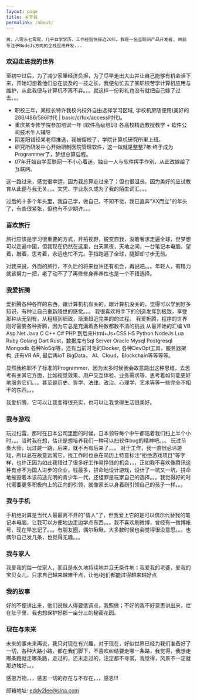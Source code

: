 ```yaml
---
layout: page
title: 关于我
permalink: /about/
---
```

```
男，八零头七零尾，几乎自学学历，工作经验快接近20年。我是一名互联网产品开发者, 目前专注于NodeJs方向的全栈应用开发...
```

### 欢迎走进我的世界

至初中过后，为了减少家里经济负担，为了尽早走出大山并让自己能够有机会活下来，开始幻想着他们总在谈及的一技之长，我便匆忙去了某职校苦学计算机应用与维护，从此我便与计算机不离不弃。。。就这样一份彩礼也没有就把自己嫁了过去。。。

* 职校三年，某校长特许我校内校外自由选择学习区域, 学校机房随便用(美好的286/486/586时代 | basic/c/fox/access时代)。
* 重庆某专修学院参加培训一年 (软件高级培训) 各高校精选教授教学 + 软件公司技术牛人辅导
* 阴差阳错经某老师推选，我被留校了，学院计算机研究所里上班。
* 研究所研发中心开始研制医院管理软件，这一做就是整整7年 终于成为Programmer了，梦想总算启程。
* 07年开始自学互联网一不小心着迷，独自一人与软件挥手作别，从此改嫁给了互联网。

这一路过来，感觉很幸运，因为我总算走过来了；但也很沮丧，因为美好的应试教育从此便与我无关。。。文凭、学业永久成为了我的陌生词汇。。。

过后的十多个年头里，我自己学，做自己，不知不觉，我已直奔"XX而立"的年头了，有些很紧张，但也有不少期许。。。

### 喜欢旅行 ###

旅行应该是学习很重要的方式，开拓视野，蜕变自我，没敢奢求走遍全球，但梦想可以走遍中国，但我现在仍然在这里，白天黑夜，天地之间，一台笔记本电脑，望着，敲着，思考着，永远也忙不完。手指跑遍了全球，腿脚却寸步无前。

对我来说，外面的旅行，不久后的将来也许还有机会，再说吧。。。年轻人，有精力就该努力一把，老了动不了了再修修身养养性也是一个不错选择。

### 我爱折腾 ###

爱折腾各种各样的东西，跟计算机机有关的，跟计算机没关的，觉得可以学到好多知识，有种让自己重新降世的感觉。。。
我很喜欢将手下的创造发挥到极致，享受那种从无到有，从粗糙到细致，渐渐趋近完美的的过程。
我爱折腾，程序的世界刚好需要各种折腾，因为它总是充满着各种数都数不清的挑战 从最开始的汇编 VB Asp.Net Java C C++ C# PHP 到后来Html+Js+CSS H5 Python NodeJs Lua Ruby Golang Dart Rust，数据库有Sql Server Oracle Mysql Postgresql Mongodb 各种NoSql等，还有当前时毛的Docker, 各种DevOpt工具，服务器架构, 还有VR AR, 最后再ioT BigData， AI、Cloud，Blockchain等等等等。

显然我称职不了标准的Programmer，因为太多时候我会故意跳出这种思维，去思考有关其它方面，比如视觉效果、用户交互体验、业务需求等、思考着如何能更好地服务它们。。。甚至是历史、哲学、法律、政治、心理学、艺术等等一些完全不相干的东西。。。

我爱折腾，它可以让我变得很充实，也可以让我觉得生活很美好。

### 我与游戏 ###

玩过扫雷，那时在日本公司里面的时候，日本领导每个中午都陪着我们扫上半个小时。。。当时我在想，估计是想培养我们一种可以扫软件bug的精神吧。。。
玩过节奏大师，玩过跳一跳，后来，就不再有后来了。。。
对于工作，我一直很忌讳游戏，所以总在故意远离它，找工作时也总在简历上特意标注"拒绝游戏项目"等字样，也许正因为如此我错过了很多好工作易挣钱的机会，，，正如我不喜欢像腾讯这种有点不为国人进步的企业，钱最多，拼命地设计游戏，设计了一坑又一坑，拼命地摧毁着本该前途光明的青少年一代，还怪罪是玩家自己的选择。。。我觉得好的时代需要更多积极向上的正向的引领，就像家长以身着则引领自己的孩子一样。。。

### 我与手机 ###

手机绝对算是当代人最最离不开的"情人"了，但我爱上它的是可以偶尔代替我的笔记本电脑，让我可以方便地边走边学点东西。。。我不喜欢刷微博，曾经有一微博帐号，现在早忘记了。。。有朋友圈，偶尔瞅瞅，大多数时候也会觉得很没意思。。。也偶尔自己发几条，也觉得无趣。。。

### 我与家人 ###
我爱我的每一位家人，而且是永久地持续地并且无条件地；我爱我的老婆，爱我的宝贝女儿，只求自己越来越难干点，让他/她们都能过得越来越好点

### 我的故事 ###

好的不便讲出来，他们说做人得要低调点，我照做；不好的我不好意思讲出来，烂在肚子里，我也想保护好那一亩分三的秘密花园。

### 现在与未来 ###
未来的事未来再说，我只对现在有兴趣，对于现在，好似世界已经为我们准备好了一切，各种大路小路，都在我们脚下，不喜欢纠结要走哪一条路，我觉得，我想走哪条路就走哪条路，走过的，还未走过的，注定都不寻常，我觉得，风景不一定就那边独好。。。

感恩万物，，，感恩一切的存在与不存在，，，感恩!!!

邮箱地址: eddy2lee@sina.com
